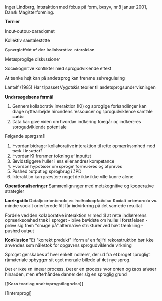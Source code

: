 Inger Lindberg, Interaktion med fokus på form, besyv, nr 8 januar 2001, Dansk Magisterforening.



**Termer** 

Input-output-paradigmet


Kollektiv samtalestøtte

Synergieffekt af den kollaborative interaktion 

Metasproglige diskussioner 

Sociokognitive konflikter med sprogudviklende effekt 

At tænke højt kan på andetsprog kan fremme selvregulering 

Lantolf (1985)
Har tilpasset Vygotskis teorier til andetsprogsundervisningen

**Undersøgelsens formål** 
1. Gennem kollaborativ interaktion (KI) og sproglige forhandlinger kan drage nyttearbejde hinandens ressourcer og sprogudviklende samtale støtte 
2. Data kan give viden om hvordan indlæring foregår og indlæreres sprogudviklende potentiale 

Følgende spørgsmål 
1. Hvordan bidrager kollaborative interaktion til rette opmærksomhed mod træk i inputtet?
2. Hvordan KI fremmer tolkning af inputtet 
3. Bevidstliggøre huller i ens eller andres kompetance 
4. Hvordan hypoteser om sproget formuleres og afprøves 
5. Pushed output og sprogbrug i ZPD
6. Interaktion kan præstere noget de ikke ikke ville kunne alene 


**Operationaliseringer**
Sammenligninger med metakognitive og kooperative strategier 

**Læringstile** 
Detalje orienterede vs. helhedsopfattelse
Socialt orienterede vs. mindre socialt orienterede 
Alt får indvirkning på det samlede resultat 

Fordele ved den kollaborative interaktion er med til at rette indlærerens opmærksomhed træk i sproget - blive bevidste om huller i forståelsen - prøve sig frem "smage på" alternative strukturer ved hæjt tænkning - pushed output 

**Konklusion** 
"Et "korrekt produkt" i form af en fejlfri rekonstruktion bør ikke anvendes som nålestok for opgavens sprogudviklende virkning

Sproget genskabes af hver enkelt indlærer, der ud fra et broget sprogligt råmateriale opbygger sit eget mentale billede af det nye sprog.

Det er ikke en lineær process. Det er en process hvor orden og kaos afløser hinanden, men efterhånden danner der sig en sproglig grund

[[Kaos teori og andetsprogstilegnelse]]

[[Intersprog]]



